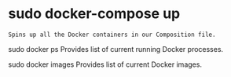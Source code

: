 # sudo docker-compose up
	Spins up all the Docker containers in our Composition file.

sudo docker ps
	Provides list of current running Docker processes.

sudo docker images
	Provides list of current Docker images.
